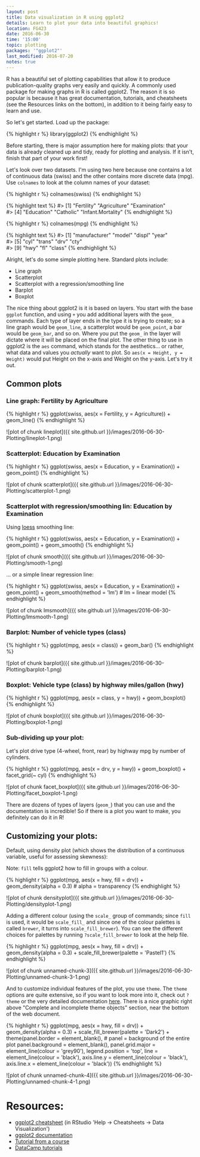```yaml
---
layout: post
title: Data visualization in R using ggplot2
details: Learn to plot your data into beautiful graphics!
location: FG423
date: 2016-06-30
time: '15:00'
topic: plotting
packages: '"ggplot2"'
last_modified: 2016-07-20
notes: true
---
```


R has a beautiful set of plotting capabilities that allow it to produce
publication-quality graphs very easily and quickly. A commonly used package for
making graphs in R is called ggplot2. The reason it is so popular is because it
has great documentation, tutorials, and cheatsheets (see the Resources links on
the bottom), in addition to it being fairly easy to learn and use.

So let's get started. Load up the package:


{% highlight r %}
library(ggplot2)
{% endhighlight %}

Before starting, there is major assumption here for making plots: that your data
is already cleaned up and tidy, ready for plotting and analysis. If it isn't,
finish that part of your work first!

Let's look over two datasets. I'm using two here because one contains a lot of
continuous data (swiss) and the other contains more discrete data (mpg). Use
`colnames` to look at the column names of your dataset:


{% highlight r %}
colnames(swiss)
{% endhighlight %}



{% highlight text %}
#> [1] "Fertility"        "Agriculture"      "Examination"     
#> [4] "Education"        "Catholic"         "Infant.Mortality"
{% endhighlight %}



{% highlight r %}
colnames(mpg)
{% endhighlight %}



{% highlight text %}
#>  [1] "manufacturer" "model"        "displ"        "year"        
#>  [5] "cyl"          "trans"        "drv"          "cty"         
#>  [9] "hwy"          "fl"           "class"
{% endhighlight %}

Alright, let's do some simple plotting here. Standard plots include:

- Line graph
- Scatterplot
- Scatterplot with a regression/smoothing line
- Barplot
- Boxplot

The nice thing about ggplot2 is it is based on layers. You start with the base
`ggplot` function, and using `+` you add additional layers with the `geom_`
commands. Each type of layer ends in the type it is trying to create; so a line
graph would be `geom_line`, a scatterplot would be `geom_point`, a bar would be
`geom_bar`, and so on. Where you put the `geom_` in the layer will dictate where
it will be placed on the final plot. The other thing to use in ggplot2 is the
`aes` command, which stands for the aesthetics... or rather, what data and
values you *actually* want to plot. So `aes(x = Height, y = Weight)` would put
Height on the x-axis and Weight on the y-axis. Let's try it out.

## Common plots

### Line graph: Fertility by Agriculture


{% highlight r %}
ggplot(swiss, aes(x = Fertility, y = Agriculture)) +
    geom_line()
{% endhighlight %}

![plot of chunk lineplot]({{ site.github.url }}/images/2016-06-30-Plotting/lineplot-1.png)

### Scatterplot: Education by Examination


{% highlight r %}
ggplot(swiss, aes(x = Education, y = Examination)) +
    geom_point()
{% endhighlight %}

![plot of chunk scatterplot]({{ site.github.url }}/images/2016-06-30-Plotting/scatterplot-1.png)

### Scatterplot with regression/smoothing lin: Education by Examination

Using [loess](https://en.wikipedia.org/wiki/Local_regression) smoothing line:


{% highlight r %}
ggplot(swiss, aes(x = Education, y = Examination)) +
    geom_point() +
    geom_smooth()
{% endhighlight %}

![plot of chunk smooth]({{ site.github.url }}/images/2016-06-30-Plotting/smooth-1.png)

... or a simple linear regression line:


{% highlight r %}
ggplot(swiss, aes(x = Education, y = Examination)) +
    geom_point() +
    geom_smooth(method = 'lm') # lm = linear model
{% endhighlight %}

![plot of chunk lmsmooth]({{ site.github.url }}/images/2016-06-30-Plotting/lmsmooth-1.png)

### Barplot: Number of vehicle types (class)


{% highlight r %}
ggplot(mpg, aes(x = class)) +
    geom_bar()
{% endhighlight %}

![plot of chunk barplot]({{ site.github.url }}/images/2016-06-30-Plotting/barplot-1.png)

### Boxplot: Vehicle type (class) by highway miles/gallon (hwy)


{% highlight r %}
ggplot(mpg, aes(x = class, y = hwy)) +
    geom_boxplot()
{% endhighlight %}

![plot of chunk boxplot]({{ site.github.url }}/images/2016-06-30-Plotting/boxplot-1.png)

### Sub-dividing up your plot: 

Let's plot drive type (4-wheel, front, rear) by highway mpg by number of
cylinders.


{% highlight r %}
ggplot(mpg, aes(x = drv, y = hwy)) +
    geom_boxplot() +
    facet_grid(~ cyl)
{% endhighlight %}

![plot of chunk facet_boxplot]({{ site.github.url }}/images/2016-06-30-Plotting/facet_boxplot-1.png)

There are dozens of types of layers (`geom_`) that you can use and the
documentation is incredible! So if there is a plot you want to make, you
definitely can do it in R!

## Customizing your plots:

Default, using density plot (which shows the distribution of a continuous
variable, useful for assessing skewness):

Note: `fill` tells ggplot2 how to fill in groups with a colour.


{% highlight r %}
ggplot(mpg, aes(x = hwy, fill = drv)) +
    geom_density(alpha = 0.3) # alpha = transparency
{% endhighlight %}

![plot of chunk densityplot]({{ site.github.url }}/images/2016-06-30-Plotting/densityplot-1.png)

Adding a different colour (using the `scale_` group of commands; since `fill` is
used, it would be `scale_fill_` and since one of the colour palettes is called
`brewer`, it turns into `scale_fill_brewer`). You can see the different choices
for palettes by running `?scale_fill_brewer` to look at the help file.


{% highlight r %}
ggplot(mpg, aes(x = hwy, fill = drv)) +
    geom_density(alpha = 0.3) +
    scale_fill_brewer(palette = 'Pastel1')
{% endhighlight %}

![plot of chunk unnamed-chunk-3]({{ site.github.url }}/images/2016-06-30-Plotting/unnamed-chunk-3-1.png)

And to customize individual features of the plot, you use `theme`. The `theme`
options are quite extensive, so if you want to look more into it, check out
`?theme` or the very detailed documentation
[here](http://docs.ggplot2.org/dev/vignettes/themes.html). There is a nice
graphic right above "Complete and incomplete theme objects" section, near the
bottom of the web document.


{% highlight r %}
ggplot(mpg, aes(x = hwy, fill = drv)) +
    geom_density(alpha = 0.3) +
    scale_fill_brewer(palette = 'Dark2') +
    theme(panel.border = element_blank(), # panel = background of the entire plot
          panel.background = element_blank(),
          panel.grid.major = element_line(colour = 'grey90'),
          legend.position = 'top',
          line = element_line(colour = 'black'),
          axis.line.y = element_line(colour = 'black'),
          axis.line.x = element_line(colour = 'black'))
{% endhighlight %}

![plot of chunk unnamed-chunk-4]({{ site.github.url }}/images/2016-06-30-Plotting/unnamed-chunk-4-1.png)

# Resources:

- [ggplot2 cheatsheet](https://www.rstudio.com/wp-content/uploads/2015/03/ggplot2-cheatsheet.pdf) 
(in RStudio 'Help -> Cheatsheets -> Data Visualization')
- [ggplot2 documentation](http://docs.ggplot2.org/current/)
- [Tutorial from a course](http://tutorials.iq.harvard.edu/R/Rgraphics/Rgraphics.html)
- [DataCamp tutorials](https://www.datacamp.com/courses/data-visualization-with-ggplot2-1)
